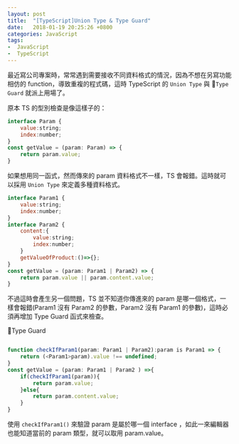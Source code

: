 ```yaml
---
layout: post
title:  "[TypeScript]Union Type & Type Guard"
date:   2018-01-19 20:25:26 +0800
categories: JavaScript
tags:
-  JavaScript
-  TypeScript
---
```


最近寫公司專案時，常常遇到需要接收不同資料格式的情況，因為不想在另寫功能相仿的 function，導致重複的程式碼，這時 TypeScript 的 `Union Type` 與 `Type Guard` 就派上用場了。

原本 TS 的型別檢查是像這樣子的：

``` javascript
interface Param {
    value:string;
    index:number;
}
const getValue = (param: Param) => {
    return param.value;
}
```

如果想用同一函式，然而傳來的 param 資料格式不一樣，TS 會報錯。這時就可以採用 `Union Type` 來定義多種資料格式。

```javascript
interface Param1 {
    value:string;
    index:number;
}
interface Param2 {
    content:{
        value:string;
        index:number;
    }
    getValueOfProduct:()=>{};
}
const getValue = (param: Param1 | Param2) => {
    return param.value || param.content.value;
}
```
不過這時會產生另一個問題，TS 並不知道你傳進來的 param 是哪一個格式，一樣會報錯(Param1 沒有 Param2 的參數，Param2 沒有 Param1 的參數)，這時必須再增加 Type Guard 函式來檢查。

Type Guard
``` javascript

function checkIfParam1(param: Param1 | Param2):param is Param1 => {
    return (<Param1>param).value !== undefined;
}
const getValue = (param: Param1 | Param2 ) =>{
    if(checkIfParam1(param)){
        return param.value;
    }else{
        return param.content.value;
    }
}
```
使用 `checkIfParam1()` 來驗證 param 是屬於哪一個 interface ，如此一來編輯器也能知道當前的 param 類型，就可以取用 param.value。

